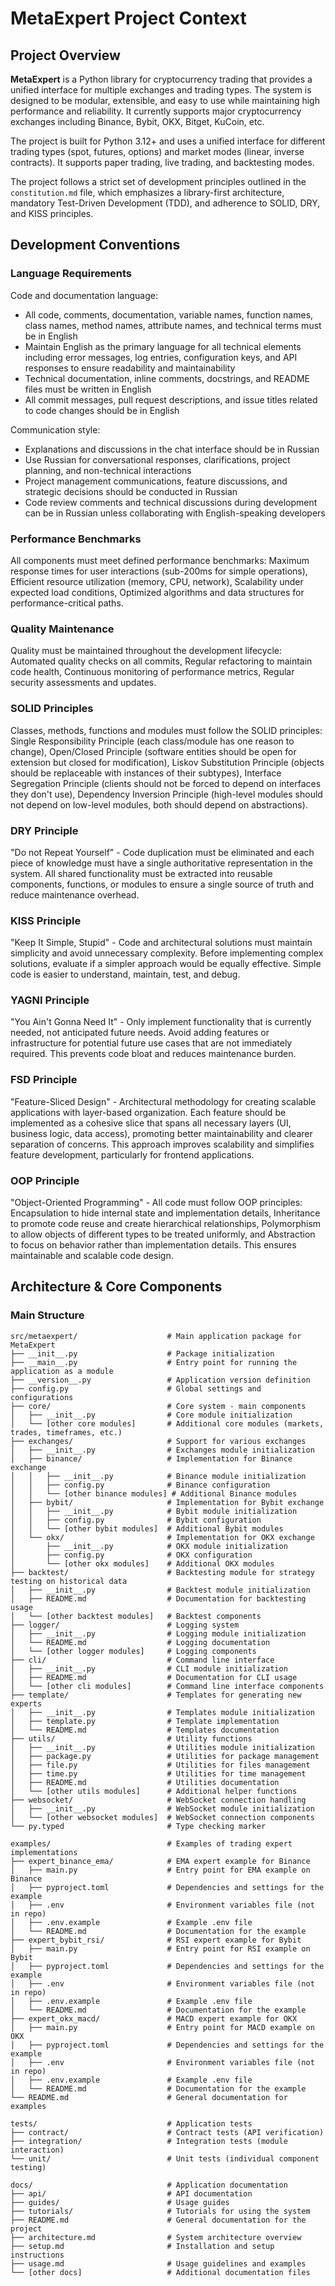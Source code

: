 ﻿# MetaExpert Project Context

## Project Overview

**MetaExpert** is a Python library for cryptocurrency trading that provides a unified interface for multiple exchanges and trading types. The system is designed to be modular, extensible, and easy to use while maintaining high performance and reliability. It currently supports major cryptocurrency exchanges including Binance, Bybit, OKX, Bitget, KuCoin, etc.

The project is built for Python 3.12+ and uses a unified interface for different trading types (spot, futures, options) and market modes (linear, inverse contracts). It supports paper trading, live trading, and backtesting modes.

The project follows a strict set of development principles outlined in the `constitution.md` file, which emphasizes a library-first architecture, mandatory Test-Driven Development (TDD), and adherence to SOLID, DRY, and KISS principles.

## Development Conventions

### Language Requirements

Code and documentation language:

- All code, comments, documentation, variable names, function names, class names, method names, attribute names, and technical terms must be in English
- Maintain English as the primary language for all technical elements including error messages, log entries, configuration keys, and API responses to ensure readability and maintainability
- Technical documentation, inline comments, docstrings, and README files must be written in English
- All commit messages, pull request descriptions, and issue titles related to code changes should be in English

Communication style:

- Explanations and discussions in the chat interface should be in Russian
- Use Russian for conversational responses, clarifications, project planning, and non-technical interactions
- Project management communications, feature discussions, and strategic decisions should be conducted in Russian
- Code review comments and technical discussions during development can be in Russian unless collaborating with English-speaking developers

### Performance Benchmarks

All components must meet defined performance benchmarks: Maximum response times for user interactions (sub-200ms for simple operations), Efficient resource utilization (memory, CPU, network), Scalability under expected load conditions, Optimized algorithms and data structures for performance-critical paths.

### Quality Maintenance

Quality must be maintained throughout the development lifecycle: Automated quality checks on all commits, Regular refactoring to maintain code health, Continuous monitoring of performance metrics, Regular security assessments and updates.

### SOLID Principles

Classes, methods, functions and modules must follow the SOLID principles: Single Responsibility Principle (each class/module has one reason to change), Open/Closed Principle (software entities should be open for extension but closed for modification), Liskov Substitution Principle (objects should be replaceable with instances of their subtypes), Interface Segregation Principle (clients should not be forced to depend on interfaces they don't use), Dependency Inversion Principle (high-level modules should not depend on low-level modules, both should depend on abstractions).

### DRY Principle

"Do not Repeat Yourself" - Code duplication must be eliminated and each piece of knowledge must have a single authoritative representation in the system. All shared functionality must be extracted into reusable components, functions, or modules to ensure a single source of truth and reduce maintenance overhead.

### KISS Principle

"Keep It Simple, Stupid" - Code and architectural solutions must maintain simplicity and avoid unnecessary complexity. Before implementing complex solutions, evaluate if a simpler approach would be equally effective. Simple code is easier to understand, maintain, test, and debug.

### YAGNI Principle

"You Ain't Gonna Need It" - Only implement functionality that is currently needed, not anticipated future needs. Avoid adding features or infrastructure for potential future use cases that are not immediately required. This prevents code bloat and reduces maintenance burden.

### FSD Principle

"Feature-Sliced Design" - Architectural methodology for creating scalable applications with layer-based organization. Each feature should be implemented as a cohesive slice that spans all necessary layers (UI, business logic, data access), promoting better maintainability and clearer separation of concerns. This approach improves scalability and simplifies feature development, particularly for frontend applications.

### OOP Principle

"Object-Oriented Programming" - All code must follow OOP principles: Encapsulation to hide internal state and implementation details, Inheritance to promote code reuse and create hierarchical relationships, Polymorphism to allow objects of different types to be treated uniformly, and Abstraction to focus on behavior rather than implementation details. This ensures maintainable and scalable code design.

## Architecture & Core Components

### Main Structure

```text
src/metaexpert/                    # Main application package for MetaExpert
├── __init__.py                    # Package initialization
├── __main__.py                    # Entry point for running the application as a module
├── __version__.py                 # Application version definition
├── config.py                      # Global settings and configurations
├── core/                          # Core system - main components
│   ├── __init__.py                # Core module initialization
│   └── [other core modules]       # Additional core modules (markets, trades, timeframes, etc.)
├── exchanges/                     # Support for various exchanges
│   ├── __init__.py                # Exchanges module initialization
│   ├── binance/                   # Implementation for Binance exchange
│   │   ├── __init__.py            # Binance module initialization
│   │   ├── config.py              # Binance configuration
│   │   └── [other binance modules] # Additional Binance modules
│   ├── bybit/                     # Implementation for Bybit exchange
│   │   ├── __init__.py            # Bybit module initialization
│   │   ├── config.py              # Bybit configuration
│   │   └── [other bybit modules]  # Additional Bybit modules
│   └── okx/                       # Implementation for OKX exchange
│       ├── __init__.py            # OKX module initialization
│       ├── config.py              # OKX configuration
│       └── [other okx modules]    # Additional OKX modules
├── backtest/                      # Backtesting module for strategy testing on historical data
│   ├── __init__.py                # Backtest module initialization
│   ├── README.md                  # Documentation for backtesting usage
│   └── [other backtest modules]   # Backtest components
├── logger/                        # Logging system
│   ├── __init__.py                # Logging module initialization
│   └── README.md                  # Logging documentation
│   └── [other logger modules]     # Logging components
├── cli/                           # Command line interface
│   ├── __init__.py                # CLI module initialization
│   ├── README.md                  # Documentation for CLI usage
│   └── [other cli modules]        # Command line interface components
├── template/                      # Templates for generating new experts
│   ├── __init__.py                # Templates module initialization
│   ├── template.py                # Template implementation
│   └── README.md                  # Templates documentation
├── utils/                         # Utility functions
│   ├── __init__.py                # Utilities module initialization
│   ├── package.py                 # Utilities for package management
│   ├── file.py                    # Utilities for files management
│   ├── time.py                    # Utilities for time management
│   ├── README.md                  # Utilities documentation
│   └── [other utils modules]      # Additional helper functions
├── websocket/                     # WebSocket connection handling
│   ├── __init__.py                # WebSocket module initialization
│   └── [other websocket modules]  # WebSocket connection components
└── py.typed                       # Type checking marker

examples/                          # Examples of trading expert implementations
├── expert_binance_ema/            # EMA expert example for Binance
│   ├── main.py                    # Entry point for EMA example on Binance
│   ├── pyproject.toml             # Dependencies and settings for the example
│   ├── .env                       # Environment variables file (not in repo)
│   ├── .env.example               # Example .env file
│   └── README.md                  # Documentation for the example
├── expert_bybit_rsi/              # RSI expert example for Bybit
│   ├── main.py                    # Entry point for RSI example on Bybit
│   ├── pyproject.toml             # Dependencies and settings for the example
│   ├── .env                       # Environment variables file (not in repo)
│   ├── .env.example               # Example .env file
│   └── README.md                  # Documentation for the example
├── expert_okx_macd/               # MACD expert example for OKX
│   ├── main.py                    # Entry point for MACD example on OKX
│   ├── pyproject.toml             # Dependencies and settings for the example
│   ├── .env                       # Environment variables file (not in repo)
│   ├── .env.example               # Example .env file
│   └── README.md                  # Documentation for the example
└── README.md                      # General documentation for examples

tests/                             # Application tests
├── contract/                      # Contract tests (API verification)
├── integration/                   # Integration tests (module interaction)
└── unit/                          # Unit tests (individual component testing)

docs/                              # Application documentation
├── api/                           # API documentation
├── guides/                        # Usage guides
├── tutorials/                     # Tutorials for using the system
├── README.md                      # General documentation for the project
├── architecture.md                # System architecture overview
├── setup.md                       # Installation and setup instructions
├── usage.md                       # Usage guidelines and examples
└── [other docs]                   # Additional documentation files
```
